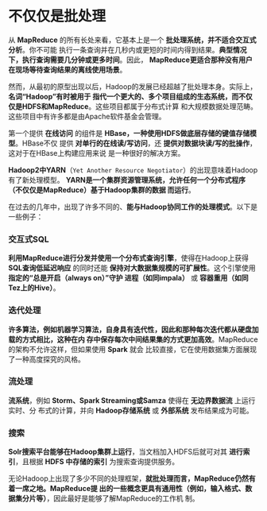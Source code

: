 不仅仅是批处理
================================================================================
从 **MapReduce** 的所有长处来看，它基本上是一个 **批处理系统，并不适合交互式分析**。你不可能
执行一条查询并在几秒内或更短的时间内得到结果。**典型情况下，执行查询需要几分钟或更多时间**。因此，
**MapReduce更适合那种没有用户在现场等待查询结果的离线使用场景**。

然而，从最初的原型出现以后，Hadoop的发展已经超越了批处理本身。实际上，**名词“Hadoop”有时被用于
指代一个更大的、多个项目组成的生态系统，而不仅仅是HDFS和MapReduce**。这些项目都属于分布式计算
和大规模数据处理范畴。这些项目中有许多都是由Apache软件基金会管理。

第一个提供 **在线访问** 的组件是 **HBase，一种使用HDFS做底层存储的键值存储模型**。HBase不仅
提供 **对单行的在线读/写访问**，还 **提供对数据块读/写的批操作**，这对于在HBase上构建应用来说
是一种很好的解决方案。

**Hadoop2中YARN**（`Yet Another Resource Negotiator`）的出现意味着Hadoop有了新处理模型。
**YARN是一个集群资源管理系统，允许任何一个分布式程序（不仅仅是MapReduce）基于Hadoop集群的数据
而运行**。

在过去的几年中，出现了许多不同的、**能与Hadoop协同工作的处理模式**。以下是一些例子：

### 交互式SQL
**利用MapReduce进行分发并使用一个分布式查询引擎**，使得在Hadoop上获得 **SQL查询低延迟响应**
的同时还能 **保持对大数据集规模的可扩展性**。这个引擎使用 **指定的“总是开启（always on）”守护
进程（如同impala）** 或 **容器重用（如同Tez上的Hive）**。

### 迭代处理
**许多算法，例如机器学习算法，自身具有迭代性，因此和那种每次迭代都从硬盘加载的方式相比，这种在内
存中保存每次中间结果集的方式更加高效**。MapReduce的架构不允许这样，但如果使用 **Spark** 就会
比较直接，它在使用数据集方面展现了一种高度探究的风格。

### 流处理
**流系统**，例如 **Storm、Spark Streaming或Samza** 使得在 **无边界数据流** 上运行实时、分
布式的计算，并向 **Hadoop存储系统** 或 **外部系统** 发布结果成为可能。

### 搜索
**Solr搜索平台能够在Hadoop集群上运行**，当文档加入HDFS后就可对其 **进行索引**，且根据 **HDFS
中存储的索引** 为搜索查询提供服务。

无论Hadoop上出现了多少不同的处理框架，**就批处理而言，MapReduce仍然有着一席之地。MapReduce提
出的一些概念更具有通用性（例如，输入格式、数据集分片等）**，因此最好是能够了解MapReduce的工作机
制。
